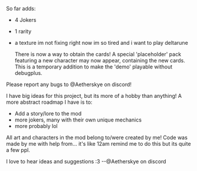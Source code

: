 So far adds:
 - 4 Jokers
 - 1 rarity 
 - a texture im not fixing right now im so tired and i want to play deltarune 

   There is now a way to obtain the cards! A special 'placeholder' pack featuring a new character may now appear, containing the new cards. 
   This is a temporary addition to make the 'demo' playable without debugplus.

  Please report any bugs to @Aetherskye on discord!


   I have big ideas for this project, but its more of a hobby than anything!
   A more abstract roadmap I have is to:
   - Add a story/lore to the mod
   - more jokers, many with their own unique mechanics
   - more probably lol

All art and characters in the mod belong to/were created by me!
Code was made by me with help from... it's like 12am remind me to do this but its quite a few ppl. 

I love to hear ideas and suggestions :3 
 --@Aetherskye on discord
